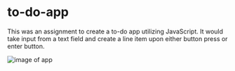 # to-do-app

This was an assignment to create a to-do app utilizing JavaScript. It would take input from a text field and create a line item
upon either button press or enter button.

![image of app](https://i.imgur.com/lPd40Di.png)
